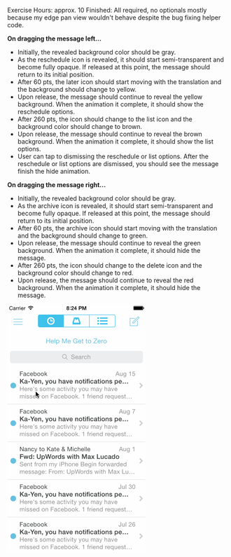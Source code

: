 Exercise
Hours: approx. 10
Finished: All required, no optionals mostly because my edge pan view wouldn't behave despite the bug fixing helper code.

**On dragging the message left...**

- Initially, the revealed background color should be gray.
- As the reschedule icon is revealed, it should start semi-transparent and become fully opaque. If released at this point, the message should return to its initial position.
- After 60 pts, the later icon should start moving with the translation and the background should change to yellow.
- Upon release, the message should continue to reveal the yellow background. When the animation it complete, it should show the reschedule options.
- After 260 pts, the icon should change to the list icon and the background color should change to brown.
- Upon release, the message should continue to reveal the brown background. When the animation it complete, it should show the list options.
- User can tap to dismissing the reschedule or list options. After the reschedule or list options are dismissed, you should see the message finish the hide animation.

**On dragging the message right...**
- Initially, the revealed background color should be gray.
- As the archive icon is revealed, it should start semi-transparent and become fully opaque. If released at this point, the message should return to its initial position.
- After 60 pts, the archive icon should start moving with the translation and the background should change to green.
- Upon release, the message should continue to reveal the green background. When the animation it complete, it should hide the message.
- After 260 pts, the icon should change to the delete icon and the background color should change to red.
- Upon release, the message should continue to reveal the red background. When the animation it complete, it should hide the message.

![alt tag](mailboxApp-om.gif)
